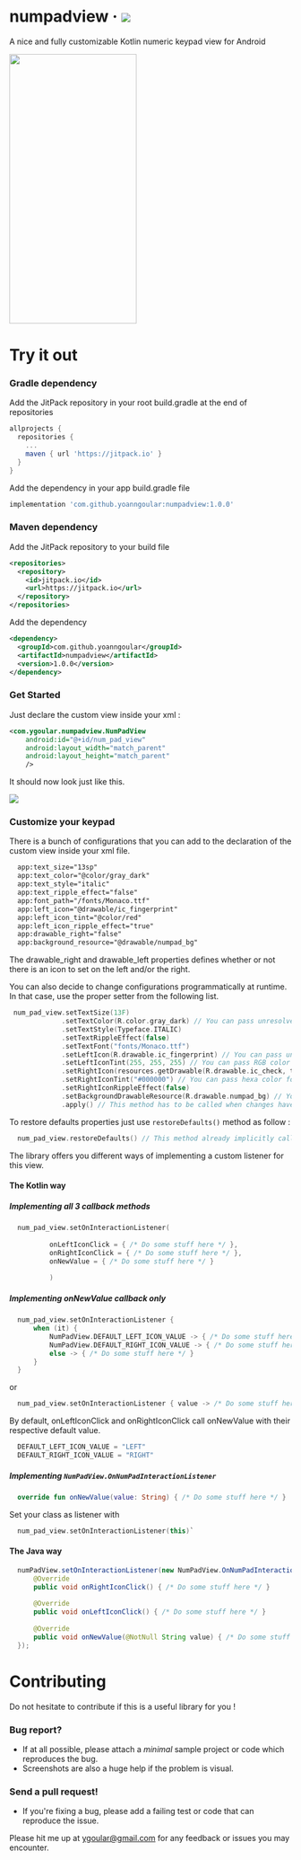 # numpadview &middot; [![](https://jitpack.io/v/yoanngoular/numpadview.svg)](https://jitpack.io/#yoanngoular/numpadview)
A nice and fully customizable Kotlin numeric keypad view for Android
 
<img src="https://media.giphy.com/media/bqsJUifrQ0tpniVmtr/giphy.gif" width="227" height="480" />
 
# Try it out
 
### Gradle dependency
Add the JitPack repository in your root build.gradle at the end of repositories
```groovy
allprojects {
  repositories {
    ...
    maven { url 'https://jitpack.io' }
  }
}
```
Add the dependency in your app build.gradle file
```groovy
implementation 'com.github.yoanngoular:numpadview:1.0.0'
```
 
### Maven dependency
Add the JitPack repository to your build file
```xml
<repositories>
  <repository>
    <id>jitpack.io</id>
    <url>https://jitpack.io</url>
  </repository>
</repositories>
```
Add the dependency
```xml
<dependency>
  <groupId>com.github.yoanngoular</groupId>
  <artifactId>numpadview</artifactId>
  <version>1.0.0</version>
</dependency>
```
 
### Get Started
Just declare the custom view inside your xml :
```xml
<com.ygoular.numpadview.NumPadView
    android:id="@+id/num_pad_view"
    android:layout_width="match_parent"
    android:layout_height="match_parent"
    />
```
It should now look just like this.
 
<img align="center" src="http://i63.tinypic.com/zv4jdg.png"/>
 
### Customize your keypad
 
There is a bunch of configurations that you can add to the declaration of the custom view inside your xml file.
```xml
  app:text_size="13sp"
  app:text_color="@color/gray_dark"
  app:text_style="italic"
  app:text_ripple_effect="false"
  app:font_path="/fonts/Monaco.ttf"
  app:left_icon="@drawable/ic_fingerprint"
  app:left_icon_tint="@color/red"
  app:left_icon_ripple_effect="true"
  app:drawable_right="false"
  app:background_resource="@drawable/numpad_bg"
```
The drawable_right and drawable_left properties defines whether or not there is an icon to set on the left and/or the right.
 
You can also decide to change configurations programmatically at runtime. In that case, use the proper setter from the following list.
 ```kotlin
  num_pad_view.setTextSize(13F)
              .setTextColor(R.color.gray_dark) // You can pass unresolved colors reference
              .setTextStyle(Typeface.ITALIC)
              .setTextRippleEffect(false)
              .setTextFont("fonts/Monaco.ttf")
              .setLeftIcon(R.drawable.ic_fingerprint) // You can pass unresolved drawable reference
              .setLeftIconTint(255, 255, 255) // You can pass RGB color format
              .setRightIcon(resources.getDrawable(R.drawable.ic_check, theme)) // You can pass resolved Drawable object
              .setRightIconTint("#000000") // You can pass hexa color format
              .setRightIconRippleEffect(false)
              .setBackgroundDrawableResource(R.drawable.numpad_bg) // You can set a custom Drawable background to the view
              .apply() // This method has to be called when changes have been made on the view's attributes
 
```
To restore defaults properties just use `restoreDefaults()` method as follow :
```kotlin
  num_pad_view.restoreDefaults() // This method already implicitly call apply() method so you don't need to call it
```
The library offers you different ways of implementing a custom listener for this view.
 
#### The Kotlin way
 
##### Implementing all 3 callback methods
```kotlin
  num_pad_view.setOnInteractionListener(
  
          onLeftIconClick = { /* Do some stuff here */ },
          onRightIconClick = { /* Do some stuff here */ },
          onNewValue = { /* Do some stuff here */ }
          
          )
```
##### Implementing onNewValue callback only
```kotlin
  num_pad_view.setOnInteractionListener {
      when (it) {
          NumPadView.DEFAULT_LEFT_ICON_VALUE -> { /* Do some stuff here */ }
          NumPadView.DEFAULT_RIGHT_ICON_VALUE -> { /* Do some stuff here */ }
          else -> { /* Do some stuff here */ }
      }
  }
```
or
```kotlin
  num_pad_view.setOnInteractionListener { value -> /* Do some stuff here */ }
```
By default, onLeftIconClick and onRightIconClick call onNewValue with their respective default value.
```kotlin
  DEFAULT_LEFT_ICON_VALUE = "LEFT"
  DEFAULT_RIGHT_ICON_VALUE = "RIGHT"
```
##### Implementing `NumPadView.OnNumPadInteractionListener`
```kotlin
  override fun onNewValue(value: String) { /* Do some stuff here */ }
```
Set your class as listener with
```kotlin
  num_pad_view.setOnInteractionListener(this)`
```
#### The Java way
```java
  numPadView.setOnInteractionListener(new NumPadView.OnNumPadInteractionListener() {
      @Override
      public void onRightIconClick() { /* Do some stuff here */ }
 
      @Override
      public void onLeftIconClick() { /* Do some stuff here */ }
 
      @Override
      public void onNewValue(@NotNull String value) { /* Do some stuff here */ }
  });
```
 
# Contributing
Do not hesitate to contribute if this is a useful library for you !
 
### Bug report? 
- If at all possible, please attach a *minimal* sample project or code which reproduces the bug. 
- Screenshots are also a huge help if the problem is visual.
### Send a pull request!
- If you're fixing a bug, please add a failing test or code that can reproduce the issue.
 
Please hit me up at ygoular@gmail.com for any feedback or issues you may encounter.
